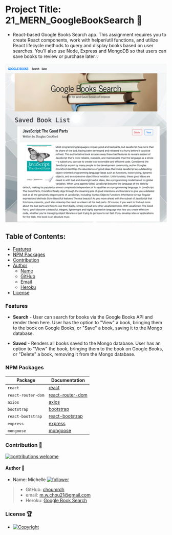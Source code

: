 # Project Title: 21_MERN_GoogleBookSearch :raised_hands:

- React-based Google Books Search app. This assignment requires you to create React components, work with helper/util functions, and utilize React lifecycle methods to query and display books based on user searches. You'll also use Node, Express and MongoDB so that users can save books to review or purchase later.:bulb:

[![BookSearch](./21MERN_GoogleBookSearch.png)](https://mern-googlebooksearch.herokuapp.com/)

## Table of Contents:

- [Features](#Features)
- [NPM Packages](#npm-packages)
- [Contribution](#contribution-handshake)
- [Author](#author-bust_in_silhouette)
  - [Name](#author-bust_in_silhouette)
  - [GitHub](#author-bust_in_silhouette)
  - [Email](#author-bust_in_silhouette)
  - [Heroku](#author-bust_in_silhouette)
- [License](#license-trophy)

### Features

- <b>Search</b> - User can search for books via the Google Books API and render them here. User has the option to "View" a book, bringing them to the book on Google Books, or "Save" a book, saving it to the Mongo database.

- <b>Saved</b> - Renders all books saved to the Mongo database. User has an option to "View" the book, bringing them to the book on Google Books, or "Delete" a book, removing it from the Mongo database.

### NPM Packages

| Package            | Documentation                                                      |
| ------------------ | ------------------------------------------------------------------ |
| `react`            | [react](https://www.npmjs.com/package/react)                       |
| `react-router-dom` | [react-router-dom](https://www.npmjs.com/package/react-router-dom) |
| `axios`            | [axios](https://www.npmjs.com/package/axios)                       |
| `bootstrap`        | [bootstrap](https://www.npmjs.com/package/bootstrap)               |
| `react-bootstrap`  | [react-bootstrap](https://www.npmjs.com/package/react-bootstrap)   |
| `express`          | [express](https://www.npmjs.com/package/express)                   |
| `mongoose`         | [mongoose](https://www.npmjs.com/package/mongoose)                 |

### Contribution :handshake:

[![contributions welcome](https://img.shields.io/badge/contributions-welcome-brightgreen.svg?style=flat)](https://github.com/choumrdh/#21_MERN_GoogleBookSearch/issues)

#### Author :bust_in_silhouette:

- Name: Michelle [![follower](https://img.shields.io/github/followers/choumrdh?label=follower&style=social)](https://github.com/choumrdh?tab=followers)

> - GitHub: [choumrdh](https://github.com/choumrdh)
> - email: m.w.chou21@gmail.com
> - Heroku: [Google Book Search](https://mern-googlebooksearch.herokuapp.com/)

### License :trophy:

- [![Copyright](https://img.shields.io/badge/Copyright-Michelle-blue)](https://github.com/choumrdh)
